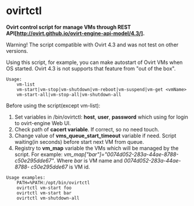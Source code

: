 # ovirtctl

**Ovirt control script for manage VMs through REST API[http://ovirt.github.io/ovirt-engine-api-model/4.3/].**

Warning! The script compatible with Ovirt 4.3 and was not test on other versions.

Using this script, for example, you can make autostart of Ovirt VMs when OS started. Ovirt 4.3 is not supports that feature from "out of the box".


```
Usage:
	vm-list
	vm-start|vm-stop|vm-shutdown|vm-reboot|vm-suspend|vm-get <vmName>
	vm-start-all|vm-stop-all|vm-shutdown-all
```

Before using the script(except vm-list):
1) Set variables in /bin/ovirtctl: **host**, **user**, **password** which using for login to ovirt-engine Web UI.
2) Check path of **cacert variable**. If correct, so no need touch.
3) Change value of **vms_queue_start_timeout** variable if need. Script waiting(in seconds) before start next VM from queue.
4) Registry to **vm_map** variable the VMs which will be managed by the script.
	For example: *vm_map["bar"]="0074d052-283a-44ae-8788-c50e295dde67"*. Where *bar* is VM name and *0074d052-283a-44ae-8788-	c50e295dde67* is VM id.

```
Usage examples:
	PATH=%PATH:/opt/bin/ovirtctl
	ovirtctl vm-start foo
	ovirtctl vm-start bar
	ovirtctl vm-shutdown-all
```
